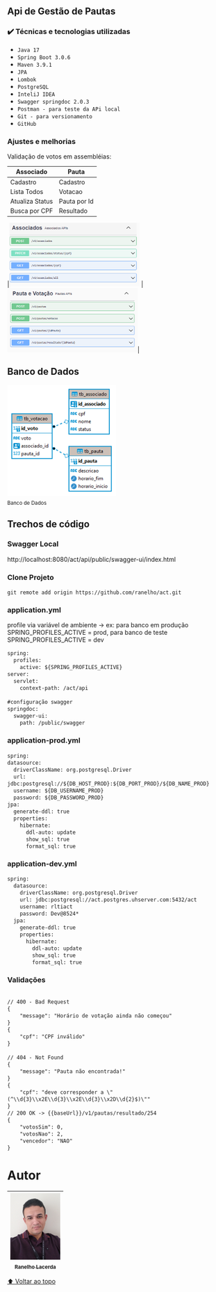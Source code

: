 ## Api de Gestão de Pautas

### ✔️ Técnicas e tecnologias utilizadas

- ``Java 17``
- ``Spring Boot 3.0.6``
- ``Maven 3.9.1``
- ``JPA``
- ``Lombok``
- ``PostgreSQL``
- ``InteliJ IDEA``
- ``Swagger springdoc 2.0.3``
- ``Postman - para teste da APi local``
- ``Git - para versionamento``
- ``GitHub``

### Ajustes e melhorias

Validação de votos em assembléias:

|Associado | Pauta        |
| --- | --- |
| Cadastro | Cadastro     |
| Lista Todos | Votacao      |
| Atualiza Status  | Pauta por Id |
| Busca por CPF  | Resultado    |


  
  |<img src="associados.png" width=300> | <img src="pauta.png" width=300>|


## Banco de Dados
<img src="database.png" width=250><br><sub>Banco de Dados</sub>

## Trechos de código

### Swagger Local
http://localhost:8080/act/api/public/swagger-ui/index.html

### Clone Projeto
```
git remote add origin https://github.com/ranelho/act.git
```
### application.yml 
profile via variável de ambiente -> ex: para banco em produção SPRING_PROFILES_ACTIVE = prod,
para banco de teste SPRING_PROFILES_ACTIVE = dev

```
spring:
  profiles:
    active: ${SPRING_PROFILES_ACTIVE}
server:
  servlet:
    context-path: /act/api

#configuração swagger
springdoc:
  swagger-ui:
    path: /public/swagger
```

### application-prod.yml
```
spring:
datasource:
  driverClassName: org.postgresql.Driver
  url: jdbc:postgresql://${DB_HOST_PROD}:${DB_PORT_PROD}/${DB_NAME_PROD}
  username: ${DB_USERNAME_PROD}
  password: ${DB_PASSWORD_PROD}
jpa:
  generate-ddl: true
  properties:
    hibernate:
      ddl-auto: update
      show_sql: true
      format_sql: true
```
### application-dev.yml

```
spring:
  datasource:
    driverClassName: org.postgresql.Driver
    url: jdbc:postgresql://act.postgres.uhserver.com:5432/act
    username: rltiact
    password: Dev@8524*
  jpa:
    generate-ddl: true
    properties:
      hibernate:
        ddl-auto: update
        show_sql: true
        format_sql: true
```

### Validações
```

// 400 - Bad Request
{    
    "message": "Horário de votação ainda não começou"   
}
{    
    "cpf": "CPF inválido"                               
}

// 404 - Not Found
{    
    "message": "Pauta não encontrada!"                  
}
{
    "cpf": "deve corresponder a \"(^\\d{3}\\x2E\\d{3}\\x2E\\d{3}\\x2D\\d{2}$)\""
}
// 200 OK -> {{baseUrl}}/v1/pautas/resultado/254
{
    "votosSim": 0,
    "votosNao": 2,
    "vencedor": "NAO"
}
```
# Autor

| [<img src="perfil2.jpg" width=115><br><sub>Ranelho Lacerda</sub>](https://github.com/ranelho) |
|:---------------------------------------------------------------------------------------------:|

[⬆ Voltar ao topo](https://github.com/ranelho/act)<br>